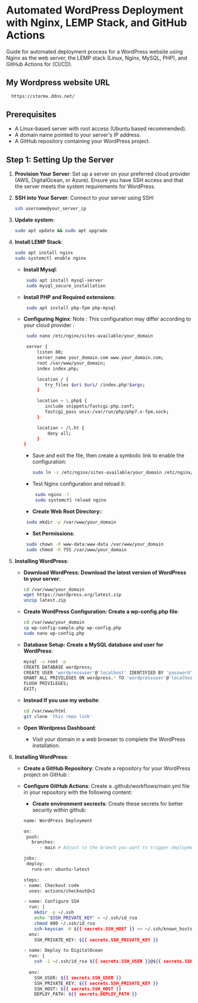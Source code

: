 # Automated WordPress Deployment with Nginx, LEMP Stack, and GitHub Actions

Guide for automated deployment process for a WordPress website using Nginx as the web server, the LEMP stack (Linux, Nginx, MySQL, PHP), and GitHub Actions for (CI/CD).

## My Wordpress website URL
 ```bash
   https://stormx.ddns.net/
```
## Prerequisites

- A Linux-based server with root access (Ubuntu based recommended).
- A domain name pointed to your server's IP address.
- A GitHub repository containing your WordPress project.

## Step 1: Setting Up the Server

1. **Provision Your Server**: Set up a server on your preferred cloud provider (AWS, DigitalOcean, or Azure). Ensure you have SSH access and that the server meets the system requirements for WordPress.

2. **SSH into Your Server**: Connect to your server using SSH:

   ```bash
   ssh username@your_server_ip
3. **Update system**:

   ```bash
   sudo apt update && sudo apt upgrade
4. **Install LEMP Stack**:

   ```bash
   sudo apt install nginx
   sudo systemctl enable nginx
   ```
    - **Install Mysql**:

      ```bash
       sudo apt install mysql-server
       sudo mysql_secure_installation
      ```
   - **Install PHP and Required extensions**:

      ```bash
       sudo apt install php-fpm php-mysql
      ```
   - **Configuring Nginx**: Note : This configuration may differ according to your cloud provider :

      ```bash
       sudo nano /etc/nginx/sites-available/your_domain
      ```
      ```bash
       server {
           listen 80;
           server_name your_domain.com www.your_domain.com;
           root /var/www/your_domain;
           index index.php;

           location / {
              try_files $uri $uri/ /index.php?$args;
           }
 
           location ~ \.php$ {
              include snippets/fastcgi-php.conf;
              fastcgi_pass unix:/var/run/php/php7.x-fpm.sock;
           }

           location ~ /\.ht {
               deny all;
           }
      }
      ```
       - Save and exit the file, then create a symbolic link to enable the configuration:
     
          ```bash
          sudo ln -s /etc/nginx/sites-available/your_domain /etc/nginx/sites-enabled/
          ```
       - Test Nginx configuration and reload it:
         
         ```bash
          sudo nginx -t
          sudo systemctl reload nginx
         ```
     - **Create Web Root Directory:**:

      ```bash
       sudo mkdir -p /var/www/your_domain
      ```
     - **Set Permissions**:

      ```bash
       sudo chown -R www-data:www-data /var/www/your_domain
       sudo chmod -R 755 /var/www/your_domain
      ```
5. **Installing WordPress**:

    - **Download WordPress: Download the latest version of WordPress to your server**:

      ```bash
      cd /var/www/your_domain
      wget https://wordpress.org/latest.zip
      unzip latest.zip
      ```
    - **Create WordPress Configuration: Create a wp-config.php file**:

      ```bash
      cd /var/www/your_domain
      cp wp-config-sample.php wp-config.php
      sudo nano wp-config.php
      ```
   - **Database Setup: Create a MySQL database and user for WordPress**:

      ```bash
      mysql -u root -p
      CREATE DATABASE wordpress;
      CREATE USER 'wordpressuser'@'localhost' IDENTIFIED BY 'password';
      GRANT ALL PRIVILEGES ON wordpress.* TO 'wordpressuser'@'localhost';
      FLUSH PRIVILEGES;
      EXIT;
      ```
      
   - **Instead If you use my website**:

      ```bash
      cd /var/www/html
      git clone 'this repo link'
      ```
    - **Open Wordpress Dashboard**:
      -  Visit your domain in a web browser to complete the WordPress installation.

5. **Installing WordPress**:

    - **Create a GitHub Repository**: Create a repository for your WordPress project on GitHub :

    - **Configure GitHub Actions**:  Create a .github/workflows/main.yml file in your repository with the following content:
  
        - **Create environment secrects**:  Create these secrets for better security within github:

      ```bash
      name: WordPress Deployment

      on:
       push:
         branches:
            - main # Adjust to the branch you want to trigger deployments from

      jobs:
       deploy:
         runs-on: ubuntu-latest

      steps:
      - name: Checkout code
        uses: actions/checkout@v2

      - name: Configure SSH
        run: |
          mkdir -p ~/.ssh
          echo "$SSH_PRIVATE_KEY" > ~/.ssh/id_rsa
          chmod 600 ~/.ssh/id_rsa
          ssh-keyscan -H ${{ secrets.SSH_HOST }} >> ~/.ssh/known_hosts
        env:
          SSH_PRIVATE_KEY: ${{ secrets.SSH_PRIVATE_KEY }}

      - name: Deploy to DigitalOcean
        run: |
          ssh -i ~/.ssh/id_rsa ${{ secrets.SSH_USER }}@${{ secrets.SSH_HOST }} "cd ${{ secrets.DEPLOY_PATH }} && git pull origin main && sudo systemctl restart nginx"
          
        env:
          SSH_USER: ${{ secrets.SSH_USER }}
          SSH_PRIVATE_KEY: ${{ secrets.SSH_PRIVATE_KEY }}
          SSH_HOST: ${{ secrets.SSH_HOST }}
          DEPLOY_PATH: ${{ secrets.DEPLOY_PATH }}
      ```
   




